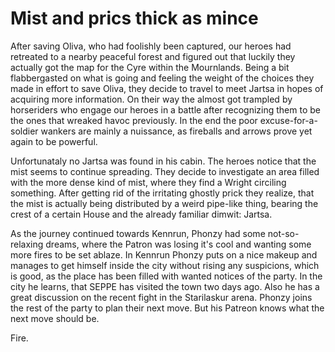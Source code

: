 # Mist and prics thick as mince

After saving Oliva, who had foolishly been captured, our heroes had retreated to a nearby peaceful forest and figured out that luckily they actually got the map for the Cyre within the Mournlands. Being a bit flabbergasted on what is going and feeling the weight of the choices they made in effort to save Oliva, they decide to travel to meet Jartsa in hopes of acquiring more information. On their way the almost got trampled by horseriders who engage our heroes in a battle after recognizing them to be the ones that wreaked havoc previously. In the end the poor excuse-for-a-soldier wankers are mainly a nuissance, as fireballs and arrows prove yet again to be powerful.

Unfortunataly no Jartsa was found in his cabin. The heroes notice that the mist seems to continue spreading. They decide to investigate an area filled with the more dense kind of mist, where they find a Wright circiling something. After getting rid of the irritating ghostly prick they realize, that the mist is actually being distributed by a weird pipe-like thing, bearing the crest of a certain House and the already familiar dimwit: Jartsa. 

As the journey continued towards Kennrun, Phonzy had some not-so-relaxing dreams, where the Patron was losing it's cool and wanting some more fires to be set ablaze. In Kennrun Phonzy puts on a nice makeup and manages to get himself inside the city without rising any suspicions, which is good, as the place has been filled with wanted notices of the party. In the city he learns, that SEPPE has visited the town two days ago. Also he has a great discussion on the recent fight in the Starilaskur arena. Phonzy joins the rest of the party to plan their next move. But his Patreon knows what the next move should be. 

Fire.
